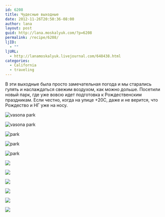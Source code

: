 ```yaml
---
id: 6208
title: Чудесные выходные
date: 2012-11-26T20:50:36-08:00
author: lana
layout: post
guid: http://lana.moskalyuk.com/?p=6208
permalink: /recipe/6208/
ljID:
  - ""
ljURL:
  - http://lanamoskalyuk.livejournal.com/648438.html
categories:
  - California
  - traveling
---
```

В эти выходные была просто замечательная погода и мы старались гулять и наслаждаться свежим воздухом, как можно дольше. Посетили новый парк, где уже вовсю идет подготовка к Рождественским праздникам. Если честно, когда на улице +20С, даже и не верится, что Рождество и НГ уже на носу.

![vasona park](http://farm9.staticflickr.com/8485/8222938564_e228f6af21_c.jpg) 

![vasona park](http://farm9.staticflickr.com/8486/8222939026_3a63381e21_c.jpg) 

![park](http://farm9.staticflickr.com/8200/8222942098_4d31f2e851_c.jpg) 

![park](http://farm9.staticflickr.com/8488/8222943446_371f7fa36b_c.jpg) 

<!--more-->

![park](http://farm9.staticflickr.com/8479/8221870327_0c92e38ed3_c.jpg) 

![](http://farm9.staticflickr.com/8064/8222945954_9448571871_c.jpg) 

![](http://farm9.staticflickr.com/8479/8222947688_f837c48cd1_c.jpg) 

![](http://farm9.staticflickr.com/8060/8222947072_90451a41a0_c.jpg) 

![](http://farm9.staticflickr.com/8340/8222948090_cbba9bf4a4_c.jpg) 

![](http://farm9.staticflickr.com/8200/8222945522_a4ee0bcd29_c.jpg) 

![](http://farm9.staticflickr.com/8488/8221873957_94e0359a5e_c.jpg)